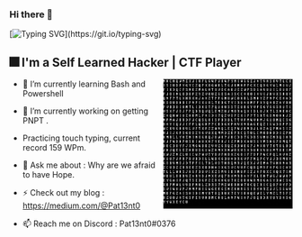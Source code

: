 ### Hi there 👋

[![Typing SVG](https://readme-typing-svg.herokuapp.com?font=Kanit&size=27&duration=3000&pause=600&color=630000&background=FFFFFF00&width=435&lines=What's+up+!+My+name+is+Pat13nt0.;Enjoy+your+stay+here.)](https://git.io/typing-svg)

   
## 🎆 I'm a Self Learned Hacker | CTF Player
<p1>

  <img height="230" width="230" align="right" src="https://github.com/Pat13nt0/Pat13nt0/blob/main/code.gif" > 
  
</p1>



* 🌱 I’m currently learning Bash and Powershell

* 🔭 I’m currently working on getting PNPT .

* Practicing touch typing, current record 159 WPm.

* 💬 Ask me about : Why are we afraid to have Hope.

* ⚡ Check out my blog : https://medium.com/@Pat13nt0

* 📫 Reach me on Discord : Pat13nt0#0376

<!--
**Pat13nt0/Pat13nt0** is a ✨ _special_ ✨ repository because its `README.md` (this file) appears on your GitHub profile.

Here are some ideas to get you started:

- 🔭 I’m currently working on ...
- 🌱 I’m currently learning ...
- 👯 I’m looking to collaborate on ...
- 🤔 I’m looking for help with ...
- 💬 Ask me about ...
- 📫 How to reach me: ...
- 😄 Pronouns: ...
- ⚡ Fun fact: ...
-->
